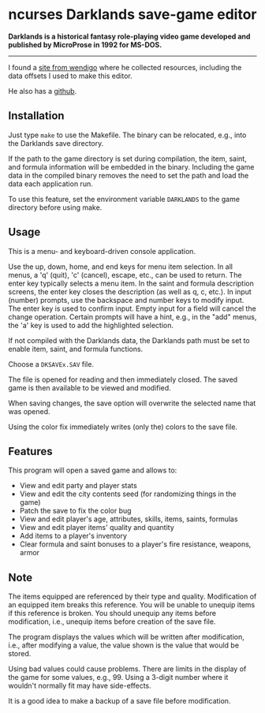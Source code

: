 # ncurses Darklands save-game editor
<b>Darklands is a historical fantasy role-playing video game
developed and published by MicroProse in 1992 for MS-DOS.</b>
___

I found a [site from wendigo](https://wendigo.online-siesta.com/darklands/)
where he collected resources,
including the data offsets I used to make this editor.

He also has a [github](https://github.com/vvendigo).

## Installation
Just type `make` to use the Makefile.
The binary can be relocated, e.g., into the Darklands save directory.

If the path to the game directory is set during compilation,
the item, saint, and formula information will be embedded in the binary.
Including the game data in the compiled binary
removes the need to set the path and load the data each application run.

To use this feature,
set the environment variable `DARKLANDS`
to the game directory before using make.

## Usage
This is a menu- and keyboard-driven console application.

Use the up, down, home, and end keys for menu item selection.
In all menus, a 'q' (quit), 'c' (cancel), escape, etc., can be used to return.
The enter key typically selects a menu item.
In the saint and formula description screens,
the enter key closes the description (as well as q, c, etc.).
In input (number) prompts, use the backspace and number keys to modify input.
The enter key is used to confirm input.
Empty input for a field will cancel the change operation.
Certain prompts will have a hint, e.g.,
in the "add" menus, the 'a' key is used to add the highlighted selection.

If not compiled with the Darklands data,
the Darklands path must be set to enable item, saint, and formula functions.

Choose a `DKSAVEx.SAV` file.

The file is opened for reading and then immediately closed.
The saved game is then available to be viewed and modified.

When saving changes,
the save option will overwrite the selected name that was opened.

Using the color fix immediately writes (only the) colors to the save file.

## Features
This program will open a saved game and allows to:
- View and edit party and player stats
- View and edit the city contents seed (for randomizing things in the game)
- Patch the save to fix the color bug
- View and edit player's age, attributes, skills, items, saints, formulas
- View and edit player items' quality and quantity
- Add items to a player's inventory
- Clear formula and saint bonuses to a player's fire resistance, weapons, armor

## Note
The items equipped are referenced by their type and quality.
Modification of an equipped item breaks this reference.
You will be unable to unequip items if this reference is broken.
You should unequip any items before modification,
i.e., unequip items before creation of the save file.

The program displays the values which will be written after modification, i.e.,
after modifying a value, the value shown is the value that would be stored.

Using bad values could cause problems.
There are limits in the display of the game for some values, e.g., 99.
Using a 3-digit number where it wouldn't normally fit may have side-effects.

It is a good idea to make a backup of a save file before modification.

